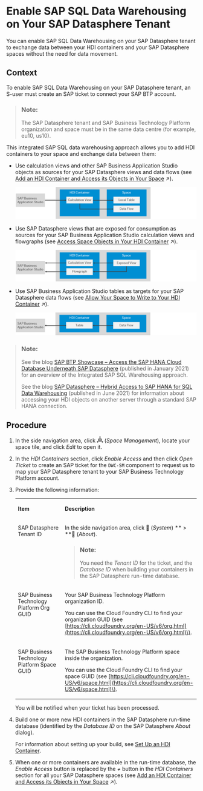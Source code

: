 <!-- loioe9a287849ccf41bb8a132d12dd3fdc8f -->

<link rel="stylesheet" type="text/css" href="../css/sap-icons.css"/>

# Enable SAP SQL Data Warehousing on Your SAP Datasphere Tenant

You can enable SAP SQL Data Warehousing on your SAP Datasphere tenant to exchange data between your HDI containers and your SAP Datasphere spaces without the need for data movement.



## Context

To enable SAP SQL Data Warehousing on your SAP Datasphere tenant, an S-user must create an SAP ticket to connect your SAP BTP account.

> ### Note:  
> The SAP Datasphere tenant and SAP Business Technology Platform organization and space must be in the same data centre \(for example, eu10, us10\).

This integrated SAP SQL data warehousing approach allows you to add HDI containers to your space and exchange data between them:

-   Use calculation views and other SAP Business Application Studio objects as sources for your SAP Datasphere views and data flows \(see [Add an HDI Container and Access its Objects in Your Space](https://help.sap.com/viewer/be5967d099974c69b77f4549425ca4c0/cloud/en-US/5d55da5514b240ff8d3a970bf7dc6705.html "To access calculation views and other HDI objects as sources for your views and data flows, you must add the HDI container to your SAP Datasphere space.") :arrow_upper_right:\).

    ![HDI Container Objects are Sources for Space](images/HDI_as_Source_201d2a8.png)

-   Use SAP Datasphere views that are exposed for consumption as sources for your SAP Business Application Studio calculation views and flowgraphs \(see [Access Space Objects in Your HDI Container](https://help.sap.com/viewer/be5967d099974c69b77f4549425ca4c0/cloud/en-US/656eebc2ced14ec09afa455224fa9a98.html "To access SAP Datasphere views that are exposed for consumption as sources for your calculation views and flowgraphs, you must create a database user with appropriate privileges, create a user-provided service in SAP BTP Cockpit, and configure your HDI project.") :arrow_upper_right:\).

    ![HDI Container Reads View Exposed for Consumption](images/HDI_Read_Exposed_View_f8edd97.png)

-   Use SAP Business Application Studio tables as targets for your SAP Datasphere data flows \(see [Allow Your Space to Write to Your HDI Container](https://help.sap.com/viewer/be5967d099974c69b77f4549425ca4c0/cloud/en-US/aa3627f987d04b5f95fec1c45083dde9.html "To allow data flows in your SAP Datasphere space to use tables in your HDI container as targets, you must set the appropriate roles and add the container to your space.") :arrow_upper_right:\).

    ![Space Data Flow Writes to HDI Container Table](images/HDI_Write_from_Space_ccf514b.png)


> ### Note:  
> See the blog [SAP BTP Showcase – Access the SAP HANA Cloud Database Underneath SAP Datasphere](https://blogs.sap.com/2021/01/31/sap-btp-showcase-access-the-sap-hana-cloud-database-underneath-sap-data-warehouse-cloud/) \(published in January 2021\) for an overview of the Integrated SAP SQL Warehousing approach.
> 
> See the blog [SAP Datasphere – Hybrid Access to SAP HANA for SQL Data Warehousing](https://blogs.sap.com/2020/06/19/sap-data-warehouse-cloud-hybrid-access-to-sap-hana-for-sql-data-warehousing/) \(published in June 2021\) for information about accessing your HDI objects on another server through a standard SAP HANA connection.



<a name="loioe9a287849ccf41bb8a132d12dd3fdc8f__steps_xxb_cty_tsb"/>

## Procedure

1.  In the side navigation area, click ![](../images/Space_Management_a868247.png) \(*Space Management*\), locate your space tile, and click *Edit* to open it.

2.  In the *HDI Containers* section, click *Enable Access* and then click *Open Ticket* to create an SAP ticket for the `DWC-SM` component to request us to map your SAP Datasphere tenant to your SAP Business Technology Platform account.

3.  Provide the following information:


    <table>
    <tr>
    <th valign="top">

    Item


    
    </th>
    <th valign="top">

    Description


    
    </th>
    </tr>
    <tr>
    <td valign="top">

    SAP Datasphere Tenant ID


    
    </td>
    <td valign="top">

    In the side navigation area, click <span class="FPA-icons"></span> \(*System*\) ** \> **<span class="FPA-icons"></span> \(*About*\).

    > ### Note:  
    > You need the *Tenant ID* for the ticket, and the *Database ID* when building your containers in the SAP Datasphere run-time database.


    
    </td>
    </tr>
    <tr>
    <td valign="top">

     SAP Business Technology Platform Org GUID


    
    </td>
    <td valign="top">

    Your SAP Business Technology Platform organization ID.

    You can use the Cloud Foundry CLI to find your organization GUID \(see [https://cli.cloudfoundry.org/en-US/v6/org.html](https://cli.cloudfoundry.org/en-US/v6/org.html)\).


    
    </td>
    </tr>
    <tr>
    <td valign="top">

     SAP Business Technology Platform Space GUID


    
    </td>
    <td valign="top">

    The SAP Business Technology Platform space inside the organization.

    You can use the Cloud Foundry CLI to find your space GUID \(see [https://cli.cloudfoundry.org/en-US/v6/space.html](https://cli.cloudfoundry.org/en-US/v6/space.html)\).


    
    </td>
    </tr>
    </table>
    
    You will be notified when your ticket has been processed.

4.  Build one or more new HDI containers in the SAP Datasphere run-time database \(identified by the *Database ID* on the SAP Datasphere *About* dialog\).

    For information about setting up your build, see [Set Up an HDI Container](https://help.sap.com/docs/HANA_SERVICE_CF/cc53ad464a57404b8d453bbadbc81ceb/93cdbb1bd50d49fe872e7b648a4d9677.html?locale=en-US&version=Cloud).

5.  When one or more containers are available in the run-time database, the *Enable Access* button is replaced by the *\+* button in the *HDI Containers* section for all your SAP Datasphere spaces \(see [Add an HDI Container and Access its Objects in Your Space](https://help.sap.com/viewer/be5967d099974c69b77f4549425ca4c0/cloud/en-US/5d55da5514b240ff8d3a970bf7dc6705.html "To access calculation views and other HDI objects as sources for your views and data flows, you must add the HDI container to your SAP Datasphere space.") :arrow_upper_right:\).



